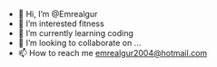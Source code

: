 - 👋 Hi, I’m @Emrealgur
- 👀 I’m interested fitness
- 🌱 I’m currently learning coding
- 💞️ I’m looking to collaborate on ...
- 📫 How to reach me emrealgur2004@hotmail.com

<!---
Emrealgur/Emrealgur is a ✨ special ✨ repository because its `README.md` (this file) appears on your GitHub profile.
You can click the Preview link to take a look at your changes.
--->
